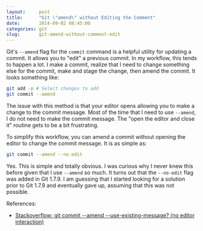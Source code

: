 ```yaml
---
layout:     post
title:      "Git \"amend\" without Editing the Comment"
date:       2014-09-02 08:45:00
categories: git
slug:       git-amend-without-comment-edit
---
```


Git's `--amend` flag for the `commit` command is a helpful utility for updating a commit. It allows you to "edit" a previous commit. In my workflow, this tends to happen a lot. I make a commit, realize that I need to change something else for the commit, make and stage the change, then amend the commit. It looks something like:

```bash
git add -p # Select changes to add
git commit --amend
```

The issue with this method is that your editor opens allowing you to make a change to the commit message. Most of the time that I need to use `--amend`, I do not need to make the commit message. The "open the editor and close it" routine gets to be a bit frustrating.

To simplify this workflow, you can amend a commit without opening the editor to change the commit message. It is as simple as:

```bash
git commit --amend --no-edit
```

Yes. This is simple and totally obvious. I was curious why I never knew this before given that I use `--amend` so much. It turns out that the `--no-edit` flag was added in Git 1.7.9. I am guessing that I started looking for a solution prior to Git 1.7.9 and eventually gave up, assuming that this was not possible.

References:

* [Stackoverflow: git commit --amend --use-existing-message? (no editor interaction)](http://stackoverflow.com/questions/10237071/git-commit-amend-use-existing-message-no-editor-interaction)
